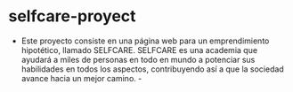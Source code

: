 # selfcare-proyect
- Este proyecto consiste en una página web para un emprendimiento hipotético, llamado SELFCARE. SELFCARE es una academia que ayudará a miles de personas en todo en mundo a potenciar sus habilidades en todos los aspectos, contribuyendo así a que la sociedad avance hacia un mejor camino. -